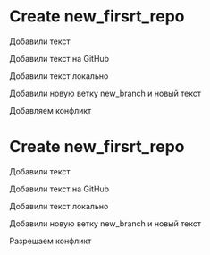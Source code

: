 # Create new_firsrt_repo

Добавили текст

Добавили текст на GitHub

Добавили текст локально

Добавили новую ветку new_branch и новый текст

Добавляем конфликт
# Create new_firsrt_repo

Добавили текст

Добавили текст на GitHub

Добавили текст локально

Добавили новую ветку new_branch и новый текст

Разрешаем конфликт

